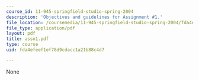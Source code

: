 ```yaml
---
course_id: 11-945-springfield-studio-spring-2004
description: 'Objectives and guidelines for Assignment #1.'
file_location: /coursemedia/11-945-springfield-studio-spring-2004/fda4efeef1ef78d9cdacc1a21b88c4d7_assn1.pdf
file_type: application/pdf
layout: pdf
title: assn1.pdf
type: course
uid: fda4efeef1ef78d9cdacc1a21b88c4d7

---
```

None